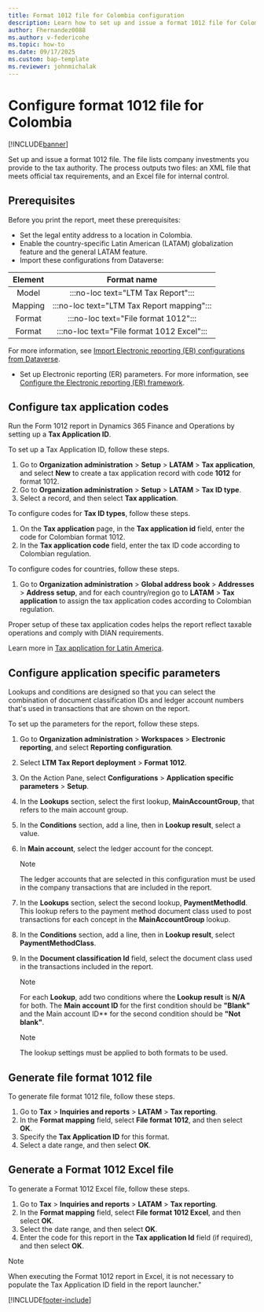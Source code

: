 ```yaml
---
title: Format 1012 file for Colombia configuration
description: Learn how to set up and issue a format 1012 file for Colombia, including an outline on configuring application-specific parameters.
author: Fhernandez0088
ms.author: v-federicohe
ms.topic: how-to
ms.date: 09/17/2025
ms.custom: bap-template
ms.reviewer: johnmichalak
---
```


# Configure format 1012 file for Colombia

[!INCLUDE[banner](../../includes/banner.md)]

Set up and issue a format 1012 file. The file lists company investments you provide to the tax authority. The process outputs two files: an XML file that meets official tax requirements, and an Excel file for internal control.

## Prerequisites

Before you print the report, meet these prerequisites:

- Set the legal entity address to a location in Colombia.
- Enable the country-specific Latin American (LATAM) globalization feature and the general LATAM feature.
- Import these configurations from Dataverse:

| Element |                    Format name                    |
|:-------:|:-------------------------------------------------:|
| Model   |:::no-loc text="LTM Tax Report":::                 |
| Mapping | :::no-loc text="LTM Tax Report mapping":::|
| Format  | :::no-loc text="File format 1012":::      |
| Format  | :::no-loc text="File format 1012 Excel":::  |

For more information, see [Import Electronic reporting (ER) configurations from Dataverse](../global/workspace/gsw-import-er-config-dataverse.md).

- Set up Electronic reporting (ER) parameters. For more information, see [Configure the Electronic reporting (ER) framework](../../../fin-ops-core/dev-itpro/analytics/electronic-reporting-er-configure-parameters.md).

## Configure tax application codes

Run the Form 1012 report in Dynamics 365 Finance and Operations by setting up a **Tax Application ID**.

To set up a Tax Application ID, follow these steps.

1. Go to **Organization administration** \> **Setup** \> **LATAM** \> **Tax application**, and select **New** to create a tax application record with code **1012** for format 1012.
1. Go to **Organization administration** \> **Setup** \> **LATAM** \> **Tax ID type**.
1. Select a record, and then select **Tax application**.

To configure codes for **Tax ID types**, follow these steps.

1. On the **Tax application** page, in the **Tax application id** field, enter the code for Colombian format 1012.
1. In the **Tax application code** field, enter the tax ID code according to Colombian regulation.

To configure codes for countries, follow these steps.

1. Go to **Organization administration** \> **Global address book** \> **Addresses** \> **Address setup**, and for each country/region go to **LATAM** \> **Tax application** to assign the tax application codes according to Colombian regulation.

Proper setup of these tax application codes helps the report reflect taxable operations and comply with DIAN requirements.

Learn more in [Tax application for Latin America](../ltm-core-tax-application.md).

## Configure application specific parameters

Lookups and conditions are designed so that you can select the combination of document classification IDs and ledger account numbers that's used in transactions that are shown on the report.

To set up the parameters for the report, follow these steps.

1. Go to **Organization administration** \> **Workspaces** \> **Electronic reporting**, and select **Reporting configuration**.
1. Select **LTM Tax Report deployment** \> **Format 1012**.
1. On the Action Pane, select **Configurations** \> **Application specific parameters** \> **Setup**.
1. In the **Lookups** section, select the first lookup, **MainAccountGroup**, that refers to the main account group.
1. In the **Conditions** section, add a line, then in **Lookup result**, select a value.
1. In **Main account**, select the ledger account for the concept.

    > [!NOTE]
    > The ledger accounts that are selected in this configuration must be used in the company transactions that are included in the report.

1. In the **Lookups** section, select the second lookup, **PaymentMethodId**. This lookup refers to the payment method document class used to post transactions for each concept in the **MainAccountGroup** lookup.
1. In the **Conditions** section, add a line, then in **Lookup result**, select **PaymentMethodClass**.
1. In the **Document classification Id** field, select the document class used in the transactions included in the report.

    > [!NOTE]
    > For each **Lookup**, add two conditions where the **Lookup result** is **N/A** for both. The **Main account ID** for the first condition should be **"Blank"** and the Main account ID** for the second condition should be **"Not blank"**. 

    > [!NOTE]
    > The lookup settings must be applied to both formats to be used.

## Generate file format 1012 file

To generate file format 1012 file, follow these steps.

1. Go to **Tax** > **Inquiries and reports** > **LATAM** > **Tax reporting**.
1. In the **Format mapping** field, select **File format 1012**, and then select **OK**.
1. Specify the **Tax Application ID** for this format.
1. Select a date range, and then select **OK**.

## Generate a Format 1012 Excel file

To generate a Format 1012 Excel file, follow these steps.

1. Go to **Tax** > **Inquiries and reports** > **LATAM** > **Tax reporting**.
1. In the **Format mapping** field, select **File format 1012 Excel**, and then select **OK**.
1. Select the date range, and then select **OK**.
1. Enter the code for this report in the **Tax application Id** field (if required), and then select **OK**.

> [!NOTE]
> When executing the Format 1012 report in Excel, it is not necessary to populate the Tax Application ID field in the report launcher."

[!INCLUDE[footer-include](../../includes/footer-banner.md)]
